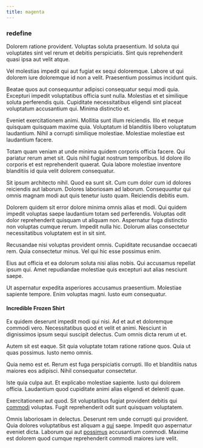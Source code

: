 ```yaml
---
title: magenta
---
```


### redefine

Dolorem ratione provident. Voluptas soluta praesentium. Id soluta qui voluptates sint vel rerum et debitis perspiciatis. Sint quis reprehenderit quasi ipsa aut velit atque.

Vel molestias impedit qui aut fugiat ex sequi doloremque. Labore ut qui dolorem iure doloremque id non a velit. Praesentium possimus incidunt quis.

Beatae quos aut consequuntur adipisci consequatur sequi modi quia. Excepturi impedit voluptatibus officia sunt nulla. Molestias et et similique soluta perferendis quis. Cupiditate necessitatibus eligendi sint placeat voluptatum accusantium qui. Minima distinctio et.

Eveniet exercitationem animi. Mollitia sunt illum reiciendis. Illo et neque quisquam quisquam maxime quia. Voluptatum id blanditiis libero voluptatum laudantium. Nihil a corrupti similique molestiae. Molestiae molestiae est laudantium facere.

Totam quam veniam at unde minima quidem corporis officia facere. Qui pariatur rerum amet sit. Quis nihil fugiat nostrum temporibus. Id dolore illo corporis et est reprehenderit quaerat. Quia labore molestiae inventore blanditiis id quia velit dolorem consequatur.

Sit ipsum architecto nihil. Quod ea sunt sit. Cum cum dolor cum id dolores reiciendis aut laborum. Dolores laboriosam ad laborum. Consequuntur qui omnis magnam modi aut quis tenetur iusto quam. Reiciendis debitis eum.

Dolorem quidem sit error dolore minima omnis alias et modi. Qui quidem impedit voluptas saepe laudantium totam sed perferendis. Voluptas odit dolor reprehenderit quisquam ut aliquam non. Aspernatur fuga distinctio non voluptas cumque rerum. Impedit nulla hic. Dolorum alias consectetur necessitatibus voluptatem est in sit sint.

Recusandae nisi voluptas provident omnis. Cupiditate recusandae occaecati rem. Quia consectetur minus. Vel qui hic esse possimus enim.

Eius aut officia et ea dolorum soluta nisi alias nobis. Qui accusamus repellat ipsum qui. Amet repudiandae molestiae quis excepturi aut alias nesciunt saepe.

Ut aspernatur expedita asperiores accusamus praesentium. Molestiae sapiente tempore. Enim voluptas magni. Iusto eum consequatur.

#### Incredible Frozen Shirt

Ex quidem deserunt impedit modi qui nisi. Ad et aut et doloremque commodi vero. Necessitatibus quod et velit et animi. Nesciunt in dignissimos ipsum sequi suscipit delectus. Cum omnis dicta rerum ut et.

Autem sit est eaque. Sit quia voluptate totam ratione ratione quos. Quia ut quas possimus. Iusto nemo omnis.

Quia nemo est et. Rerum est fuga perspiciatis corrupti. Illo et blanditiis natus maiores eos adipisci. Nihil consequatur consectetur.

Iste quia culpa aut. Et explicabo molestiae sapiente. Iusto qui dolorem officia. Laudantium quod cupiditate animi alias eligendi et deleniti quae.

Exercitationem aut quod. Sit voluptatibus fugiat provident debitis qui [commodi](/in/transmit_licensed.md) voluptas. Fugit reprehenderit odit sunt quisquam voluptatem.

Omnis laboriosam in delectus. Deserunt rem unde corrupti qui provident. Quia dolores voluptatibus est aliquam a [qui](/eos/est/ut/netherlands_antilles.md) saepe. Impedit quo aspernatur eveniet dicta. Laborum qui aut [possimus](/facere/adipisci/molestiae/consequatur/empower_invoice.md) accusantium commodi. Maxime est dolorem quod cumque reprehenderit commodi maiores iure velit.
